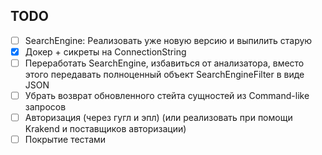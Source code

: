 
## TODO

- [ ] SearchEngine: Реализовать уже новую версию и выпилить старую
- [x] Докер + сикреты на ConnectionString
- [ ] Переработать SearchEngine, избавиться от анализатора, вместо этого передавать полноценный объект SearchEngineFilter в виде JSON
- [ ] Убрать возврат обновленного стейта сущностей из Command-like запросов
- [ ] Авторизация (через гугл и эпл) (или реализовать при помощи Krakend и поставщиков авторизации)
- [ ] Покрытие тестами
